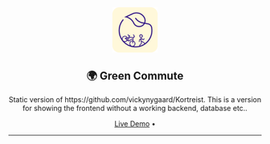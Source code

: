 <p align="center">
  <img alt="App Icon" src="public/images/favicon/icon-512.png" width="90" />
</p>

<h2 align="center">🌍 Green Commute</h2>

<p align="center">Static version of https://github.com/vickynygaard/Kortreist. This is a version for showing the frontend without a working backend, database etc..</p>

<p align="center">
  <a href="https://vickynygaard.github.io/Kortreist">Live Demo</a> • 
</p>

---
